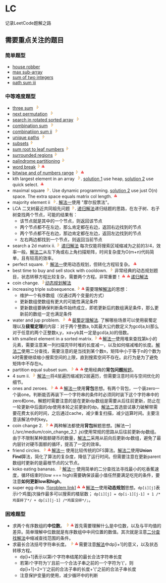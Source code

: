 # LC
记录LeetCode题解之路

[LeetCodeLogo]:./assets/images/LeetCode_logo_16.png
[ImportantIcon]:./assets/images/important_icon_16.png

## 需要重点关注的题目
### 简单题型
* [house robber](./src/easy/house_robber_1.js)
* [max sub-array](./src/easy/max_subarray_2.js)
* [sum of two integers](./src/easy/sum_of_two_integers_1.js)
* [path sum iii](./src/easy/path_sum_iii_1.js)

### 中等难度题型
* [three sum](./src/medium/3sum_1.js) [![problem link][LeetCodeLogo]](https://leetcode.com/problems/3sum/description/)
* [next permutation](./src/medium/next_permutation_1.js) [![problem link][LeetCodeLogo]](https://leetcode.com/problems/next-permutation/)
* [search in rotated sorted array](./src/medium/search_in_rotated_sorted_array_1.js) [![problem link][LeetCodeLogo]](https://leetcode.com/problems/search-in-rotated-sorted-array/)
* [combination sum](./src/medium/combination_sum_1.js) [![problem link][LeetCodeLogo]](https://leetcode.com/problems/combination-sum/)
* [combinatiion sum ii](./src/medium/combination_sum_ii_1.js) [![problem link][LeetCodeLogo]](https://leetcode.com/problems/combination-sum-ii/)
* [unique paths](./src/medium/unique_paths_2.js) [![problem link][LeetCodeLogo]](https://leetcode.com/problems/unique-paths/description/)
* [subsets](./src/medium/subsets_2.js)[![problem link][LeetCodeLogo]](https://leetcode.com/problems/subsets/)
* [sum root to leaf numbers](./src/medium/sum_root_to_leaf_numbers_2.js)[![problem link][LeetCodeLogo]](https://leetcode.com/problems/sum-root-to-leaf-numbers/)
* [surrounded regions](./src/medium/surrounded_regions_1.js)[![problem link][LeetCodeLogo]](https://leetcode.com/problems/surrounded-regions)
* [palindrome partitioning](./src/medium/palindrome_partitioning_1.js)[![problem link][LeetCodeLogo]](https://leetcode.com/problems/palindrome-partitioning)
* [word break](./src/medium/word_break_1.js)[![problem link][LeetCodeLogo]](https://leetcode.com/problems/word-break)![important icon][ImportantIcon]
* [bitwise and of numbers range](./src/medium/bitwise_and_of_numbers_range_1.js)[![LeetCodeLogo]](https://leetcode.com/problems/bitwise-and-of-numbers-range)
![important icon][ImportantIcon]
* kth largest element in an array [![problem link][LeetCodeLogo]](https://leetcode.com/problems/kth-largest-element-in-an-array/). [solution 1](./src/medium/kth_largest_element_in_an_array_1.js) use heap, [solution 2](./src/medium/kth_largest_element_in_an_array_2.js) use quick select. ![important icon][ImportantIcon]
* maximal square[![problem link][LeetCodeLogo]](https://leetcode.com/problems/maximal-square/). Use dynamic programming. [solution 2](./src/medium/maximal_square_2.js) use just O(n) space. The extra space equals matrix col length. ![important icon][ImportantIcon]
* majority element ii [![problem link][LeetCodeLogo]](https://leetcode.com/problems/majority-element-ii/description/). [解法一](./src/medium/majority_element_ii_1.js)使用 "摩尔投票法"。
* LCA 二叉树最近共同祖先问题[![problem link][LeetCodeLogo]](https://leetcode.com/problems/lowest-common-ancestor-of-a-binary-tree). 
[递归解法](./src/medium/lowest_common_ancestor_of_a_binary_tree_2.js)递归结题的思路，在左子树、右子树查找两个节点，可能的结果有：
  * 该节点就是其中的一个节点，则返回该节点
  * 两个节点都不在左边，那么肯定都在右边，返回右边找到的节点
  * 两个节点都不在右边，那边肯定都在左边，返回左边找到的节点
  * 左右两边都找到一个节点，则返回当前节点
* search a 2d matrix ii.[![problem link][LeetCodeLogo]](https://leetcode.com/problems/search-a-2d-matrix-ii) [递归解法](./src/medium/search_a_2d_matrix_ii_1.js)
每次仅能将搜索区域缩减为之前的3/4，效率一般。[解法二](./src/medium/search_a_2d_matrix_ii_2.js)从左下角或右上角扫描矩阵，时间复杂度为O(m+n)代码简单，且有较高的效率。
* perfect square.[![problem link][LeetCodeLogo]](https://leetcode.com/problems/perfect-squares) [解法一](./src/medium/perfect_squares_1.js)使用动态规划，但转化方程较复杂。![important 
icon][ImportantIcon]
* best time to buy and sell stock with cooldown. [![problem link][LeetCodeLogo]](https://leetcode.com/problems/best-time-to-buy-and-sell-stock-with-cooldown) 
非常经典的动态规划题目，状态转移方程比较复杂，需要两个方程。非常重要！![important icon][ImportantIcon]![important icon][ImportantIcon][递归解法](./src/medium/best_time_to_buy_and_sell_stock_with_cooldown_1.js)
* coin change. [![problem icon][LeetCodeLogo]](https://leetcode.com/problems/coin-change/description/)[动态规划解法](./src/medium/coin_change_1.js)
* increasing triple subsequence.[![problem link][LeetCodeLogo]](https://leetcode.com/problems/increasing-triplet-subsequence)![important icon][ImportantIcon]需要理解[解法](
./src/medium/increasing_triplet_subsequence_1.js)的思想：
  * 维护一个有序数组（仅通过两个变量的方式）
  * 更新数组使数组有更大的可能性满足条件
  * 更新数组要确保判断条件始终成立，即若更新后的数组满足条件，那么更新前的数组一定也满足条件
* water and jup problem. [![problem link][LeetCodeLogo]](https://leetcode.com/problems/water-and-jug-problem) ![important icon][ImportantIcon][裴蜀定理解法](
./src/medium/water_and_jug_problem_1.js). 了解哪些场景可以使用裴蜀定理以及**裴蜀定理**的内容：对于两个整数a, b其最大公约数定义为gcd(a,b)那么对于任意的两个正整数x,y，x*a+y*b其一定是gcd(a,b)的倍数。
* kth smallest element in a sorted matrix.[![problem link][LeetCodeLogo]](https://leetcode.com/problems/kth-smallest-element-in-a-sorted-matrix)![important 
icon][ImportantIcon][解法一](./src/medium/kth_smallest_element_in_a_sorted_matrix_1.js)使用堆来查找第k小的元素，需要注意某一列扫描完毕时堆的长度减一，以及如何缩减堆的长度。[解法二](
./src/medium/kth_smallest_element_in_a_sorted_matrix_2.js)使用二分查找，需要注意的是当找到某个数n，矩阵中小于等于n的个数为k时需要继续缩小搜索空间的上限，直到搜索空间不存在。此行为是为了避免矩阵中不存在n。
* partition equal subset sum. [![problem link][LeetCodeLogo]](https://leetcode.com/problems/partition-equal-subset-sum)![important icon][ImportantIcon]![important 
icon][ImportantIcon]使用经典的**背包问题**[解题](./src/medium/partition_equal_subset_sum_1.js)。
* 4 sum ii. [![problem link][LeetCodeLogo]](https://leetcode.com/problems/4sum-ii) [解法一](./src/medium/4sum_ii_1.js)将4层遍历缩减到2层遍历，但需要注意时间与空间优化的细节。
* ones and zeroes. [![problem link][LeetCodeLogo]](https://leetcode.com/problems/ones-and-zeroes)![important icon][ImportantIcon]![important icon][ImportantIcon][解法一](
./src/medium/ones_and_zeroes_1.js)使用**背包**思想。有两个背包，一个装zero一个装one。判断能否再装下一个字符串的条件时必须同时装下这个字符串中的zero和one。解题时需要注意的是在更新dp数组是需要从后往前更新，防止在一轮更新中后面的dp使用本轮之前更新的dp。[解法二](
./src/medium/ones_and_zeroes_2.js)首选尝试暴力破解带需要花费太长的时间，之后通过cache，减少重复扫描，减少运算时间。主要注意该解法中的key。
* coin change 2. [![problem link][LeetCodeLogo]](https://leetcode.com/problems/coin-change-2)![important icon][ImportantIcon]两种解法都使用**背包**解题思想。[解法一](./src/medium/coin_change_2_1
.js)使用常规的思路从后往前更新dp数组。由于不限制某种面额硬币的数量，[解法二](./src/medium/coin_change_2_2.js)采用从前向后更新dp数组，避免了最内层针对硬币面额的循环，提高了一定的效率。
* friend circles. [![problem link][LeetCodeLogo]](https://leetcode.com/problems/friend-circles)![important icon][ImportantIcon][解法一](./src/medium/friend_circles_1.js)
使用比较传统的DFS算法。[解法二](./src/medium/friend_circles_2.js)使用**Union Find**算法，简化了算法的复杂度，降低了运行时间。但需要注意在更新parent数组时更新的是最根节点的父节点。
* koko eating bananas. [![problem link][LeetCodeLogo]](https://leetcode.com/problems/koko-eating-bananas)[解法一](./src/medium/koko_eating_bananas_1.js)
使用简单的二分查找法寻找最小的吃香蕉速度，循环结束时(low === high)需要确保该最小值任然要满足吃完的条件，要注意**如何更新low和high**。
* super egg drop. [![problem link]](https://leetcode.com/problems/super-egg-drop)![important icon][ImportantIcon]![important icon][ImportantIcon][解法一](
./src/medium/super_egg_drop_1.js)使用**动态规划**思想。```dp[i][j]```表示i个鸡蛋j次操作最多可以搜索的楼层数；
```dp[i][j] = dp[i-1][j-1] + 1 /*鸡蛋碎了*/ + dp[i][j-1] /*鸡蛋没碎*/;```。
### 困难题型
* 求两个有序数组的**中位数**。[![problem link][LeetCodeLogo]](https://leetcode.com/problems/median-of-two-sorted-arrays)![important 
icon][ImportantIcon]首先需要理解什么是中位数，以及与平均值的差异。简单理解中位数就是有序数组中中间位置的数值。其次就是注意[二分查找解法](./src/hard/median_of_two_sorted_arrays_1.js)中缩减查找范围的条件。
* 求最长合法括号字符串长度。[![problem link][LeetCodeLogo]](https://leetcode.com/problems/longest-valid-parentheses)![important icon][ImportantIcon]需要注意[解法](
./src/hard/longest_valid_parentheses_1.js)中dp[i+1]的意义，以及状态转移方程。
  * dp[i+1]表示以第i个字符串结尾的最长合法字符串长度
  * 若第i个字符为')'且前一个合法子串之前的一个字符为'('，则dp[i+1]=2+')'之前的合法子串的长度+'('之前的合法子串长度
  * 注意保护变量的使用，减少循环中的判断